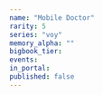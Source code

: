 ```yaml
---
name: "Mobile Doctor"
rarity: 5
series: "voy"
memory_alpha: ""
bigbook_tier:
events:
in_portal:
published: false
---
```


